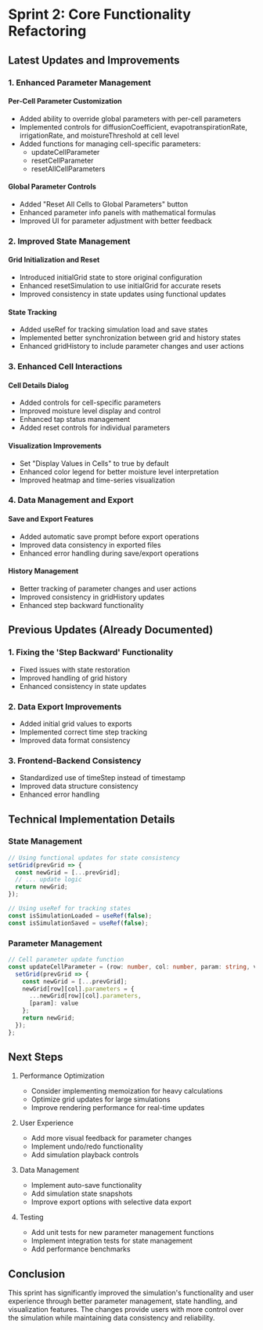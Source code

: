 # Sprint 2: Core Functionality Refactoring

## Latest Updates and Improvements

### 1. Enhanced Parameter Management

#### Per-Cell Parameter Customization
- Added ability to override global parameters with per-cell parameters
- Implemented controls for diffusionCoefficient, evapotranspirationRate, irrigationRate, and moistureThreshold at cell level
- Added functions for managing cell-specific parameters:
  - updateCellParameter
  - resetCellParameter
  - resetAllCellParameters

#### Global Parameter Controls
- Added "Reset All Cells to Global Parameters" button
- Enhanced parameter info panels with mathematical formulas
- Improved UI for parameter adjustment with better feedback

### 2. Improved State Management

#### Grid Initialization and Reset
- Introduced initialGrid state to store original configuration
- Enhanced resetSimulation to use initialGrid for accurate resets
- Improved consistency in state updates using functional updates

#### State Tracking
- Added useRef for tracking simulation load and save states
- Implemented better synchronization between grid and history states
- Enhanced gridHistory to include parameter changes and user actions

### 3. Enhanced Cell Interactions

#### Cell Details Dialog
- Added controls for cell-specific parameters
- Improved moisture level display and control
- Enhanced tap status management
- Added reset controls for individual parameters

#### Visualization Improvements
- Set "Display Values in Cells" to true by default
- Enhanced color legend for better moisture level interpretation
- Improved heatmap and time-series visualization

### 4. Data Management and Export

#### Save and Export Features
- Added automatic save prompt before export operations
- Improved data consistency in exported files
- Enhanced error handling during save/export operations

#### History Management
- Better tracking of parameter changes and user actions
- Improved consistency in gridHistory updates
- Enhanced step backward functionality

## Previous Updates (Already Documented)

### 1. Fixing the 'Step Backward' Functionality
- Fixed issues with state restoration
- Improved handling of grid history
- Enhanced consistency in state updates

### 2. Data Export Improvements
- Added initial grid values to exports
- Implemented correct time step tracking
- Improved data format consistency

### 3. Frontend-Backend Consistency
- Standardized use of timeStep instead of timestamp
- Improved data structure consistency
- Enhanced error handling

## Technical Implementation Details

### State Management
```typescript
// Using functional updates for state consistency
setGrid(prevGrid => {
  const newGrid = [...prevGrid];
  // ... update logic
  return newGrid;
});

// Using useRef for tracking states
const isSimulationLoaded = useRef(false);
const isSimulationSaved = useRef(false);
```

### Parameter Management
```typescript
// Cell parameter update function
const updateCellParameter = (row: number, col: number, param: string, value: number) => {
  setGrid(prevGrid => {
    const newGrid = [...prevGrid];
    newGrid[row][col].parameters = {
      ...newGrid[row][col].parameters,
      [param]: value
    };
    return newGrid;
  });
};
```

## Next Steps

1. Performance Optimization
   - Consider implementing memoization for heavy calculations
   - Optimize grid updates for large simulations
   - Improve rendering performance for real-time updates

2. User Experience
   - Add more visual feedback for parameter changes
   - Implement undo/redo functionality
   - Add simulation playback controls

3. Data Management
   - Implement auto-save functionality
   - Add simulation state snapshots
   - Improve export options with selective data export

4. Testing
   - Add unit tests for new parameter management functions
   - Implement integration tests for state management
   - Add performance benchmarks

## Conclusion

This sprint has significantly improved the simulation's functionality and user experience through better parameter management, state handling, and visualization features. The changes provide users with more control over the simulation while maintaining data consistency and reliability.
